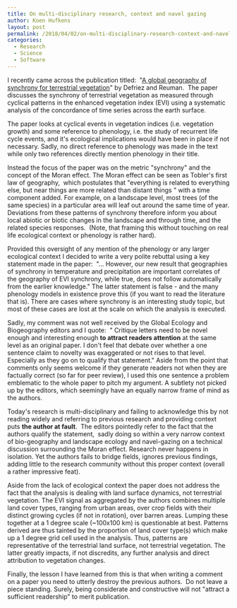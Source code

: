 ```yaml
---
title: On multi-disciplinary research, context and navel gazing
author: Koen Hufkens
layout: post
permalink: /2018/04/02/on-multi-disciplinary-research-context-and-navel-gazing/
categories:
  - Research
  - Science
  - Software
---
```

I recently came across the publication titled:  "<a href="http://onlinelibrary.wiley.com/doi/10.1111/geb.12595/full">A global geography of synchrony for terrestrial vegetation</a>" by Defriez and Reuman.  The paper discusses the synchrony of terrestrial vegetation as measured through cyclical patterns in the enhanced vegetation index (EVI) using a systematic analysis of the concordance of time series across the earth surface.

The paper looks at cyclical events in vegetation indices (i.e. vegetation growth) and some reference to phenology, i.e. the study of recurrent life cycle events, and it's ecological implications would have been in place if not necessary. Sadly, no direct reference to phenology was made in the text while only two references directly mention phenology in their title.

Instead the focus of the paper was on the metric "synchrony" and the concept of the Moran effect. The Moran effect can be seen as Tobler's first law of geography,  which postulates that "everything is related to everything else, but near things are more related than distant things " with a time component added. For example, on a landscape level, most trees (of the same species) in a particular area will leaf out around the same time of year. Deviations from these patterns of synchrony therefore inform you about local abiotic or biotic changes in the landscape and through time, and the related species responses.  (Note, that framing this without touching on real life ecological context or phenology is rather hard).

Provided this oversight of any mention of the phenology or any larger ecological context I decided to write a very polite rebuttal using a key statement made in the paper:  "... However, our new result that geographies of synchrony in temperature and precipitation are important correlates of the geography of EVI synchrony, while true, does not follow automatically from the earlier knowledge." The latter statement is false - and the many phenology models in existence prove this (if you want to read the literature that is). There are cases where synchrony is an interesting study topic, but most of these cases are lost at the scale on which the analysis is executed.

Sadly, my comment was not well received by the Global Ecology and Biogeography editors and I quote:  " Critique letters need to be novel enough and interesting enough <strong>to attract readers attention</strong> at the same level as an original paper. I don't feel that debate over whether a one sentence claim to novelty was exaggerated or not rises to that level. Especially as they go on to qualify that statement." Aside from the point that comments only seems welcome if they generate readers not when they are factually correct (so far for peer review), I used this one sentence a problem emblematic to the whole paper to pitch my argument. A subtlety not picked up by the editors, which seemingly have an equally narrow frame of mind as the authors.

Today's research is multi-disciplinary and failing to acknowledge this by not reading widely and referring to previous research and providing context puts <strong>the author at fault</strong>.  The editors pointedly refer to the fact that the authors qualify the statement,  sadly doing so within a very narrow context of bio-geography and landscape ecology and navel-gazing on a technical discussion surrounding the Moran effect. Research never happens in isolation. Yet the authors fails to bridge fields, ignores previous findings, adding little to the research community without this proper context (overall a rather impressive feat).

Aside from the lack of ecological context the paper does not address the fact that the analysis is dealing with land surface dynamics, not terrestrial vegetation. The EVI signal as aggregated by the authors combines multiple land cover types, ranging from urban areas, over crop fields with their distinct growing cycles (if not in rotation), over barren areas. Lumping these together at a 1 degree scale (~100x100 km) is questionable at best. Patterns derived are thus tainted by the proportion of land cover type(s) which make up a 1 degree grid cell used in the analysis. Thus, patterns are representative of the terrestrial land surface, not terrestrial vegetation. The latter greatly impacts, if not discredits, any further analysis and direct attribution to vegetation changes.

Finally, the lesson I have learned from this is that when writing a comment on a paper you need to utterly destroy the previous authors.  Do not leave a piece standing. Surely, being considerate and constructive will not "attract a sufficient readership" to merit publication.